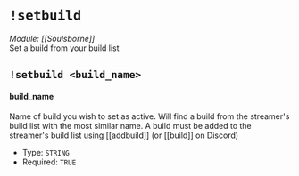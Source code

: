 # `!setbuild`
*Module: [[Soulsborne]]*<br>
Set a build from your build list
## `!setbuild <build_name>`
#### build_name
Name of build you wish to set as active. Will find a build from the streamer's build list with the most similar name. A build must be added to the streamer's build list using [[addbuild]] (or [[build]] on Discord)
- Type: `STRING`
- Required: `TRUE`